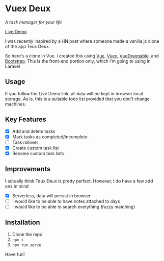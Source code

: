# Vuex Deux

*A task manager for your life*

[Live Demo](https://dengsauve.github.io/vuex-deux/)

I was recently inspired by a HN post where someone made a vanilla js clone of the app Teux Deux.

So here's a clone in Vue. 
I created this using [Vue](https://vuejs.org/),
 [Vuex](https://vuex.vuejs.org/),
 [VueDraggable](https://github.com/SortableJS/Vue.Draggable), 
 and [Bootstrap](https://getbootstrap.com/). 
This is the front-end portion only, which I'm going to using in Laravel

## Usage

If you follow the Live Demo link, all data will be kept in browser local storage. As is, this is a suitable todo list
provided that you don't change machines.

## Key Features

- [x] Add and delete tasks
- [x] Mark tasks as completed/incomplete
- [ ] Task rollover
- [x] Create custom task list
- [x] Rename custom task lists

## Improvements

I actually think Teux Deux is pretty perfect. However, I do have a few add ons in mind

- [x] Serverless, data will persist in browser
- [ ] I would like to be able to have notes attached to days
- [ ] I would like to be able to search everything (fuzzy matching)

## Installation

1. Clone the repo
2. `npm i`
3. `npm run serve`

Have fun!
